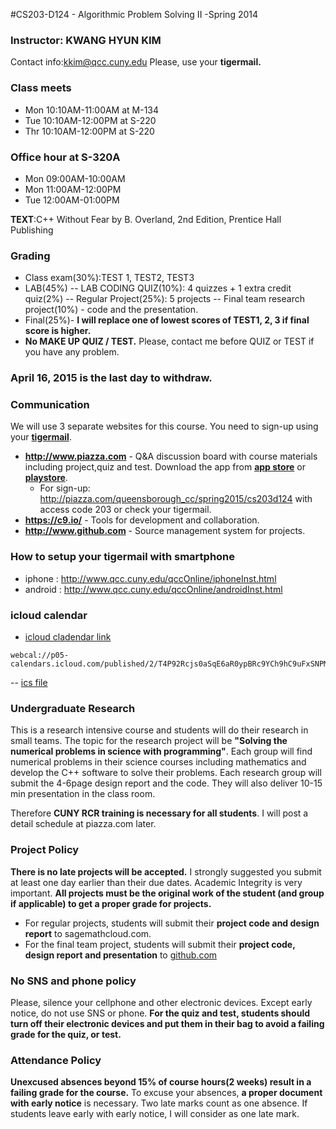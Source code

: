 #CS203-D124 - Algorithmic Problem Solving II -Spring 2014
### Instructor: KWANG HYUN KIM
Contact info:kkim@qcc.cuny.edu
Please, use your **tigermail.**
### Class meets
- Mon 10:10AM-11:00AM at M-134
- Tue 10:10AM-12:00PM at S-220
- Thr 10:10AM-12:00PM at S-220

### Office hour at S-320A
- Mon 09:00AM-10:00AM
- Mon 11:00AM-12:00PM
- Tue 12:00AM-01:00PM

**TEXT**:C++ Without Fear by B. Overland, 2nd Edition, Prentice Hall Publishing
### Grading
- Class exam(30%):TEST 1, TEST2, TEST3
- LAB(45%)
 -- LAB CODING QUIZ(10%): 4 quizzes + 1 extra credit quiz(2%)
 -- Regular Project(25%): 5 projects
 -- Final team research project(10%) - code and  the presentation.
- Final(25%)- **I will replace one of lowest scores of TEST1, 2, 3 if final score is higher.**
- **No MAKE UP QUIZ / TEST.** Please, contact me before QUIZ or TEST if you have any problem.

### April 16, 2015 is the last day to withdraw.

### Communication
We will use 3 separate websites for this course. You need to sign-up using your [**tigermail**](https://tigermail.qcc.cuny.edu/).
- **http://www.piazza.com** - Q&A discussion board with course materials including project,quiz and test. Download the app from [**app store**]() or [**playstore**]().
  - For sign-up: http://piazza.com/queensborough_cc/spring2015/cs203d124 with access code 203 or check your tigermail.
- **https://c9.io/** - Tools for development and collaboration.
- **http://www.github.com** - Source management system for projects.

### How to setup your tigermail with smartphone
- iphone : http://www.qcc.cuny.edu/qccOnline/iphoneInst.html
- android : http://www.qcc.cuny.edu/qccOnline/androidInst.html

### icloud calendar

- [icloud cladendar link](webcal://p05-calendars.icloud.com/published/2/T4P92Rcjs0aSqE6aR0ypBRc9YCh9hC9uFxSNPM9ckid0mF5eCOW3oEphUT9J_f5u1AP7KZKDNRgDbHPcQ274WdCsEUGNWQ1LwD8QKxjCXwg)
```
webcal://p05-calendars.icloud.com/published/2/T4P92Rcjs0aSqE6aR0ypBRc9YCh9hC9uFxSNPM9ckid0mF5eCOW3oEphUT9J_f5u1AP7KZKDNRgDbHPcQ274WdCsEUGNWQ1LwD8QKxjCXwg
```
-- [ics file](http://p05-calendars.icloud.com/published/2/T4P92Rcjs0aSqE6aR0ypBRc9YCh9hC9uFxSNPM9ckid0mF5eCOW3oEphUT9J_f5u1AP7KZKDNRgDbHPcQ274WdCsEUGNWQ1LwD8QKxjCXwg)


### Undergraduate Research

This is a research intensive course and students will do their research in small teams. The topic for the research project will be **"Solving the numerical problems in science with programming"**. Each group will find numerical problems in their science courses including mathematics and develop the C++ software to solve their problems. Each research group will submit the 4-6page design report and the code. They will also deliver 10-15 min presentation in the class room.

Therefore **CUNY RCR training is necessary for all students**. I will post a detail schedule at piazza.com later.

### Project Policy
**There is no late projects will be accepted.** I strongly suggested you submit at least one day earlier than their due dates. Academic Integrity is very important. **All projects must be the original work of the student (and group if applicable) to get a proper grade for projects.**
- For regular projects, students will submit their **project code and design report** to sagemathcloud.com.
- For the final team project, students will submit their **project code, design report and presentation** to [github.com](https://github.com/)

### No SNS and phone policy
Please, silence your cellphone and other electronic devices. Except early notice, do not use SNS or phone.
**For the quiz and test, students should turn off their electronic devices and put them in their bag to avoid a failing grade for the quiz, or test.**

### Attendance Policy
**Unexcused absences beyond 15% of course hours(2 weeks) result in a failing grade for the course.**  To excuse your absences, **a proper document with early notice** is necessary. Two late marks count as one absence. If students leave early with early notice, I will consider as one late mark.


